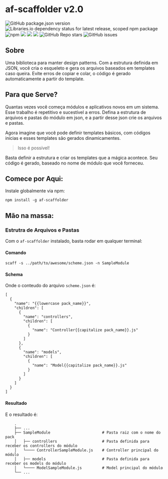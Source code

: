 # af-scaffolder v2.0
![GitHub package.json version](https://img.shields.io/github/package-json/v/maviniciuus/af-scaffolder)
![Libraries.io dependency status for latest release, scoped npm package](https://img.shields.io/librariesio/release/npm/af-scaffolder) ![npm](https://img.shields.io/npm/dy/af-scaffolder) 
[![](https://img.shields.io/github/languages/code-size/badges/shields.svg)](https://github.com/maviniciuus/af-scaffolder) 
[![](https://img.shields.io/npm/dw/localeval.svg)](https://www.npmjs.com/package/af-scaffolder) 
[![](https://img.shields.io/github/last-commit/google/skia.svg)](https://github.com/maviniciuus/af-scaffolder) 
![GitHub Repo stars](https://img.shields.io/github/stars/maviniciuus/af-scaffolder)
![GitHub issues](https://img.shields.io/github/issues/maviniciuus/af-scaffolder)


## Sobre
Uma biblioteca para manter design patterns. Com a estrutura definida em JSON, você cria o esqueleto e gera os arquivos baseados em templates caso queira. Evite erros de copiar e colar, o código é gerado automaticamente a partir do template.

## Para que Serve?
Quantas vezes você começa módulos e aplicativos novos em um sistema. Esse trabalho é repetitivo e sucestível a erros. Defina a estrutura de arquivos e pastas do módulo em json, e a partir desse json crie os arquivos e pastas.

Agora imagine que você pode definir templates básicos, com códigos inicias e esses templates são gerados dinamicamentes.

> Isso é possível!

Basta definir a estrutura e criar os templates que a mágica acontece. Seu código é gerado, baseado no nome de módulo que você forneceu.

## Comece por Aqui:
Instale globalmente via npm:
```
npm install -g af-scaffolder
```

## Mão na massa:

### Estrutra de Arquivos e Pastas
Com o `af-scaffolder` instalado, basta rodar em qualquer terminal:
#### Comando
```
scaff -s ../path/to/awesome/scheme.json -n SampleModule
```
#### Schema
Onde o conteudo do arquivo `scheme.json` é:
```
[
  {
    "name": "{{lowercase pack_name}}",
    "children": [
      {
        "name": "controllers",
        "children": [
          {
            "name": "Controller{{capitalize pack_name}}.js"
          }
        ]
      },
      {
        "name": "models",
        "children": [
          {
            "name": "Model{{capitalize pack_name}}.js"
          }
        ]
      }
    ]
  }
]
```
#### Resultado
E o resultado é:
```
    .
    ├── ...
    ├── SampleModule                       # Pasta raiz com o nome do pack
    │   ├── controllers                    # Pasta definida para receber os controllers do módulo
    │   └──── ControllerSampleModule.js    # Controller principal do módulo
    │   ├── models                         # Pasta definida para receber os models do módulo
    │   └──── ModelSampleModule.js         # Model principal do módulo
    └── ...
```
